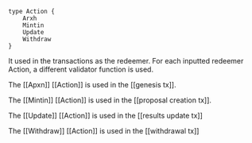 
```
type Action {
	Arxh
	Mintin
	Update
	Withdraw
}
```

It used in the transactions as the redeemer. For each inputted redeemer Action, a different validator function is used. 

The [[Apxn]] [[Action]] is used in the [[genesis tx]].

The [[Mintin]] [[Action]] is used in the [[proposal creation tx]].

The [[Update]] [[Action]] is used in the [[results update tx]]

The [[Withdraw]] [[Action]] is used in the [[withdrawal tx]]
